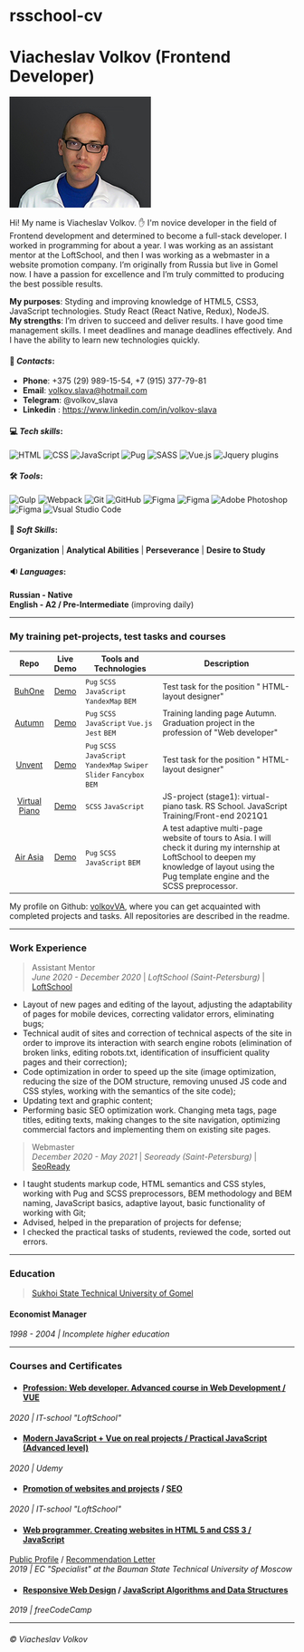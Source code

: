 # rsschool-cv

# Viacheslav Volkov (Frontend Developer)

![avatar](images/avatar/avatar.jpg "demo avatar")

Hi! My name is Viacheslav Volkov. ✋ I'm novice developer in the field of Frontend development and determined to become a full-stack developer. I worked in programming for about a year. I was working as an assistant mentor at the LoftSchool, and then I was working as a webmaster in a website promotion company. I’m originally from Russia but live in Gomel now. I have a passion for excellence and I’m truly committed to producing the best possible results.

**My purposes**: Styding and improving knowledge of HTML5, CSS3, JavaScript technologies. Study React (React Native, Redux), NodeJS.  
**My strengths**:  I’m driven to succeed and deliver results. I have good time management skills. I meet deadlines and manage deadlines effectively. And I have the ability to learn new technologies quickly.

#### 💬 *Contacts*:
+ **Phone**: +375 (29) 989-15-54, +7 (915) 377-79-81
+ **Email**: volkov.slava@hotmail.com
+ **Telegram**: @volkov_slava
+ **Linkedin** : https://www.linkedin.com/in/volkov-slava

#### 💻 *Tech skills*:
![HTML](https://img.shields.io/badge/-HTML-404040?style=flat&logo=html5) ![CSS](https://img.shields.io/badge/-CSS-404040?style=flat&logo=CSS3&logoColor=1572B6) ![JavaScript](https://img.shields.io/badge/-JavaScript-404040?style=flat&logo=javaScript) ![Pug](https://img.shields.io/badge/-Pug-404040?style=flat&logo=pug) ![SASS](https://img.shields.io/badge/-SASS-404040?style=flat&logo=sass) ![Vue.js](https://img.shields.io/badge/-Vue.js-404040?style=flat&logo=Vue.js) ![Jquery plugins](https://img.shields.io/badge/-Jquery_plugins-404040?style=flat&logo=jquery)

#### 🛠 *Tools*:
![Gulp](https://img.shields.io/badge/-Gulp-404040?style=flat&logo=gulp) ![Webpack](https://img.shields.io/badge/-Webpack-404040?style=flat&logo=webpack) ![Git](https://img.shields.io/badge/-Git-404040?style=flat&logo=git) ![GitHub](https://img.shields.io/badge/-GitHub-404040?style=flat&logo=github) ![Figma](https://img.shields.io/badge/-NPM-404040?style=flat&logo=npm) ![Figma](https://img.shields.io/badge/-Yarn-404040?style=flat&logo=yarn) ![Adobe Photoshop](https://img.shields.io/badge/-Photoshop-404040?style=flat&logo=adobe-photoshop) ![Figma](https://img.shields.io/badge/-Figma-404040?style=flat&logo=figma) ![Vsual Studio Code](https://img.shields.io/badge/-Visual_Studio_Code-404040?style=flat&logo=visual-studio-code&logoColor=007ACC)

#### 👦 *Soft Skills*:
**Organization** | **Analytical Abilities** | **Perseverance** | **Desire to Study**  

#### 🔉 *Languages*:

**Russian - Native**  
**English - A2 / Pre-Intermediate** (improving daily)

***

### My training pet-projects, test tasks and courses

| Repo              | Live Demo     | Tools and Technologies         | Description           |
|:-----------------:|:-------------:| ------------------------------ | --------------------- |
| [BuhOne](https://github.com/volkovVA/buhone) | [Demo](https://volkovva.github.io/buhone/) | `Pug` `SCSS` `JavaScript` `YandexMap` `BEM` | Test task for the position " HTML-layout designer" |
| [Autumn](https://github.com/volkovVA/portfolio) | [Demo](https://volkovva.github.io/portfolio/) | `Pug` `SCSS` `JavaScript` `Vue.js` `Jest` `BEM` | Training landing page Autumn. Graduation project in the profession of "Web developer" |
| [Unvent](https://github.com/volkovVA/unvent) | [Demo](https://volkovva.github.io/unvent/) | `Pug` `SCSS` `JavaScript` `YandexMap` `Swiper Slider` `Fancybox` `BEM` | Test task for the position " HTML-layout designer" |
| [Virtual Piano](https://github.com/volkovVA/virtual-piano) | [Demo](https://volkovva.github.io/virtual-piano/) | `SCSS` `JavaScript` | JS-project (stage1): virtual-piano task. RS School. JavaScript Training/Front-end 2021Q1 |
| [Air Asia](https://github.com/volkovVA/air-asia) | [Demo](https://volkovva.github.io/air-asia/index.html) | `Pug` `SCSS` `JavaScript` `BEM` | A test adaptive multi-page website of tours to Asia. I will check it during my internship at LoftSchool to deepen my knowledge of layout using the Pug template engine and the SCSS preprocessor. |

My profile on Github: [volkovVA](https://github.com/volkovVA), where you can get acquainted with completed projects and tasks. All repositories are described in the readme.  

***

### Work Experience

> Assistant Mentor  
> *June 2020 - December 2020* | *LoftSchool (Saint-Petersburg)* | [LoftSchool](https://loftschool.com/)

+ Layout of new pages and editing of the layout, adjusting the adaptability of pages for mobile devices, correcting validator errors, eliminating bugs;
+ Technical audit of sites and correction of technical aspects of the site in order to improve its interaction with search engine robots (elimination of broken links, editing robots.txt, identification of insufficient quality pages and their correction);
+ Code optimization in order to speed up the site (image optimization, reducing the size of the DOM structure, removing unused JS code and CSS styles, working with the semantics of the site code);
+ Updating text and graphic content;
+ Performing basic SEO optimization work. Changing meta tags, page titles, editing texts, making changes to the site navigation, optimizing commercial factors and implementing them on existing site pages.

> Webmaster  
> *December 2020 - May 2021* | *Seoready (Saint-Petersburg)* | [SeoReady](https://seoready.ru/)

+ I taught students markup code, HTML semantics and CSS styles, working with Pug and SCSS preprocessors, BEM methodology and BEM naming, JavaScript basics, adaptive layout, basic functionality of working with Git;
+ Advised, helped in the preparation of projects for defense;
+ I checked the practical tasks of students, reviewed the code, sorted out errors.  

***

### Education

> [Sukhoi State Technical University of Gomel](https://www.gstu.by/)
#### Economist Manager
*1998 - 2004 | Incomplete higher education*  

***

### Courses and Certificates

+ #### [Profession: Web developer. Advanced course in Web Development / VUE](https://loftschool.com/diploma/NPR31420ZJ284PZW8/en/pdf)
*2020 | IT-school "LoftSchool"*
+ #### [Modern JavaScript + Vue on real projects / Practical JavaScript (Advanced level)](https://www.udemy.com/certificate/UC-04c8a658-cb41-4d5a-844a-7879aeb9ccbd/)
*2020 | Udemy*
+ #### [Promotion of websites and projects](https://loftschool.com/diploma/ZI89058085003/en/pdf) / [SEO](https://loftschool.com/diploma/SG43394254724/en/pdf)
*2020 | IT-school "LoftSchool"*
+ #### [Web programmer. Creating websites in HTML 5 and CSS 3 / JavaScript](https://cdn.specialist.ru/Content/Temp/User/groupcert/1915216small.png)
[Public Profile](https://www.specialist.ru/profile/public/1256405) / [Recommendation Letter](https://www.specialist.ru/graduate/best2019/740444)  
*2019 | EC "Specialist" at the Bauman State Technical University of Moscow*
+ #### [Responsive Web Design](https://www.freecodecamp.org/certification/volkov_slava/responsive-web-design) / [JavaScript Algorithms and Data Structures](https://www.freecodecamp.org/certification/volkov_slava/javascript-algorithms-and-data-structures)
*2019 | freeCodeCamp*  

***

###### ©️ Viacheslav Volkov




